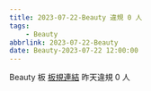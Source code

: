 ```yaml
---
title: 2023-07-22-Beauty 違規 0 人
tags:
    - Beauty
abbrlink: 2023-07-22-Beauty
date: Beauty-2023-07-22 12:00:00
---
```

Beauty 板 [板規連結](https://www.ptt.cc/bbs/Beauty/M.1630069980.A.84B.html)
昨天違規 0 人
